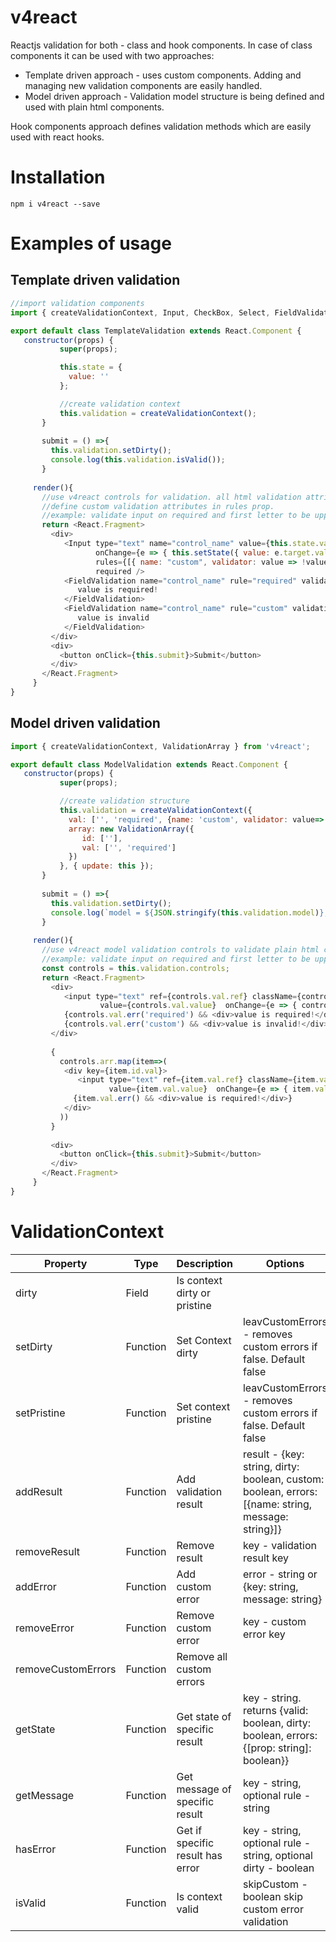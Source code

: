 # v4react
Reactjs validation for both - class and hook components. In case of class components it can be used with two approaches:
  * Template driven approach - uses custom components. Adding and managing new validation components are easily handled.
  * Model driven approach - Validation model structure is being defined and used with plain html components.

Hook components approach defines validation methods which are easily used with react hooks.

# Installation
`npm i v4react --save`

# Examples of usage
## Template driven validation
```javascript
//import validation components
import { createValidationContext, Input, CheckBox, Select, FieldValidation } from 'v4react';

export default class TemplateValidation extends React.Component {
   constructor(props) {
           super(props);

           this.state = {
             value: ''
           };

           //create validation context
           this.validation = createValidationContext();
       }
       
       submit = () =>{
         this.validation.setDirty();
         console.log(this.validation.isValid());
       }
       
     render(){
       //use v4react controls for validation. all html validation attributes supported. 
       //define custom validation attributes in rules prop. 
       //example: validate input on required and first letter to be uppercase
       return <React.Fragment>
         <div>
            <Input type="text" name="control_name" value={this.state.value} 
                   onChange={e => { this.setState({ value: e.target.value }); }} validation={this.validation}
                   rules={[{ name: "custom", validator: value => !value || value[0] === value[0].toUpperCase() }]}
                   required />
            <FieldValidation name="control_name" rule="required" validation={this.validation}>
               value is required!
            </FieldValidation>
            <FieldValidation name="control_name" rule="custom" validation={this.validation}>
               value is invalid
            </FieldValidation>
         </div>
         <div>
           <button onClick={this.submit}>Submit</button>
         </div>
       </React.Fragment>
     }
}
```

## Model driven validation
```javascript
import { createValidationContext, ValidationArray } from 'v4react';

export default class ModelValidation extends React.Component {
   constructor(props) {
           super(props);

           //create validation structure
           this.validation = createValidationContext({
             val: ['', 'required', {name: 'custom', validator: value=>!value || value[0] === value[0].toUpperCase()], //default value, validation rules
             array: new ValidationArray({
                id: [''],
                val: ['', 'required']
             })
           }, { update: this });
       }
       
       submit = () =>{
         this.validation.setDirty();
         console.log(`model = ${JSON.stringify(this.validation.model)}, isValid = ${this.validation.isValid()}`);
       }
       
     render(){
       //use v4react model validation controls to validate plain html components.
       //example: validate input on required and first letter to be uppercase.
       const controls = this.validation.controls;
       return <React.Fragment>
         <div>
            <input type="text" ref={controls.val.ref} className={controls.val.err()? 'is-invalid' : ''}
                    value={controls.val.value}  onChange={e => { controls.val = e.target.value; }} />
            {controls.val.err('required') && <div>value is required!</div>}
            {controls.val.err('custom') && <div>value is invalid!</div>}
         </div>
         
         {
           controls.arr.map(item=>(
            <div key={item.id.val}>
               <input type="text" ref={item.val.ref} className={item.val.err()? 'is-invalid' : ''}
                      value={item.val.value}  onChange={e => { item.val = e.target.value; }} />
              {item.val.err() && <div>value is required!</div>}
            </div>
           ))
         }
         
         <div>
           <button onClick={this.submit}>Submit</button>
         </div>
       </React.Fragment>
     }
}
```

# ValidationContext
Property | Type | Description | Options
-------- | ---- | ----------- | -------
dirty | Field | Is context dirty or pristine
setDirty | Function | Set Context dirty | leavCustomErrors - removes custom errors if false. Default false 
setPristine | Function | Set context pristine | leavCustomErrors - removes custom errors if false. Default false 
addResult | Function | Add validation result | result - {key: string, dirty: boolean, custom: boolean, errors: [{name: string, message: string}]}
removeResult | Function | Remove result | key - validation result key
addError | Function | Add custom error | error - string or {key: string, message: string}
removeError | Function | Remove custom error | key - custom error key
removeCustomErrors | Function | Remove all custom errors
getState | Function | Get state of specific result | key - string. returns {valid: boolean, dirty: boolean, errors: {[prop: string]: boolean}}
getMessage | Function | Get message of specific result | key - string, optional rule - string
hasError | Function | Get if specific result has error | key - string, optional rule - string, optional dirty - boolean
isValid | Function | Is context valid | skipCustom - boolean skip custom error validation
